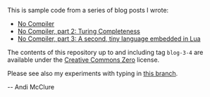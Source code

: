 This is sample code from a series of blog posts I wrote:

* [No Compiler](http://msm.runhello.com/p/1003)
* [No Compiler, part 2: Turing Completeness](http://msm.runhello.com/p/1013)
* [No Compiler, part 3: A second, tiny language embedded in Lua](http://msm.runhello.com/p/1022)

The contents of this repository up to and including tag `blog-3-4` are available under the [Creative Commons Zero](https://creativecommons.org/publicdomain/zero/1.0/) license.

Please see also my experiments with typing in [this branch](https://bitbucket.org/runhello/emily-lua).

-- Andi McClure